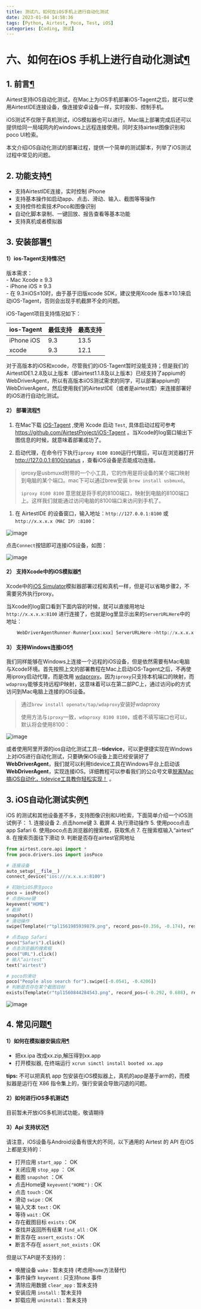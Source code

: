```yaml
---
title: 测试六、如何在iOS手机上进行自动化测试
date: 2023-01-04 14:58:36
tags: [Python, Airtest, Poco, Test, iOS]
categories: [Coding, 测试]
---
```


六、如何在iOS 手机上进行自动化测试[¶](about:blank#ios "Permanent link")
========================================================

1\. 前言[¶](about:blank#1 "Permanent link")
-----------------------------------------

Airtest支持iOS自动化测试，在Mac上为iOS手机部署iOS-Tagent之后，就可以使用AirtestIDE连接设备，像连接安卓设备一样，实时投影、控制手机。

iOS测试不仅限于真机测试，iOS模拟器也可以进行。Mac端上部署完成后还可以提供给同一局域网内的windows上远程连接使用。同时支持airtest图像识别和poco UI检索。

本文介绍iOS自动化测试的部署过程，提供一个简单的测试脚本，列举了iOS测试过程中常见的问题。

2\. 功能支持[¶](about:blank#2 "Permanent link")
-------------------------------------------

*   支持AirtestIDE连接，实时控制 iPhone
*   支持基本操作如启动app、点击、滑动、输入、截图等等操作
*   支持控件检索技术Poco和图像识别
*   自动化脚本录制、一键回放、报告查看等基本功能
*   支持真机或者模拟器

3\. 安装部署[¶](about:blank#3 "Permanent link")
-------------------------------------------

#### 1）ios-Tagent支持情况[¶](about:blank#1ios-tagent "Permanent link")

版本需求：  
\- Mac Xcode ≥ 9.3  
\- iPhone iOS ≥ 9.3  
\- 在 9.3≤iOS≤10时，由于基于旧版xcode SDK，建议使用Xcode 版本≤10.1来启动iOS-Tagent，否则会出现手机截屏不全的问题。

iOS-Tagent项目支持情况如下：

| ios-Tagent | 最低支持 | 最高支持 |
| --- | --- | --- |
| iPhone iOS | 9.3 | 13.5 |
| xcode | 9.3 | 12.1 |

对于高版本的iOS和xcode，尽管我们的iOS-Tagent暂时没能支持；但是我们的AirtestIDE1.2.8及以上版本（即airtest1.1.8及以上版本）已经支持了appium的WebDriverAgent，所以有高版本iiOS测试需求的同学，可以部署appium的WebDriverAgent，然后使用我们的AirtestIDE（或者是airtest库）来连接部署好的iOS进行自动化测试。

#### 2） 部署流程[¶](about:blank#2_1 "Permanent link")

1.  在Mac下载 [iOS-Tagent](https://github.com/AirtestProject/iOS-Tagent) ,使用 Xcode 启动 `Test`, 具体启动过程可参考 https://github.com/AirtestProject/iOS-Tagent 。当Xcode的log窗口输出下图信息的时候，就意味着部署成功了。
    
2.  启动代理，在命令行下执行`iproxy 8100 8100`运行代理后，可以在浏览器打开 http://127.0.0.1:8100/status ，查看iOS设备是否能成功连接。
    

> iproxy是usbmuxd附带的一个小工具，它的作用是将设备的某个端口映射到电脑的某个端口。mac下可以通过brew安装 `brew install usbmuxd`。
> 
> `iproxy 8100 8100` 意思就是将手机的8100端口，映射到电脑的8100端口上。这样我们就能通过访问电脑的8100端口来访问到手机了。

1.  在 AirtestIDE 的设备窗口，输入地址：`http://127.0.0.1:8100` 或 `http://x.x.x.x（MAC IP）:8100`：

![image](https://s2.loli.net/2023/07/10/Vc8zoy9vLQDaqfK.png)

点击`Connect`按钮即可连接iOS设备，如图：

![image](https://airtest.doc.io.netease.com/img_6/ios-airtestIDE.gif)

#### 2） 支持Xcode中的iOS模拟器[¶](about:blank#2-xcodeios "Permanent link")

Xcode中的[iOS Simulator](https://developer.apple.com/library/archive/documentation/IDEs/Conceptual/iOS_Simulator_Guide/GettingStartedwithiOSSimulator/GettingStartedwithiOSSimulator.html)模拟器部署过程和真机一样，但是可以省略步骤2，不需要另外执行proxy。

当Xcode的log窗口看到下面内容的时候，就可以直接用地址 `http://x.x.x.x:8100` 进行连接了，也就是log里显示出来的`ServerURLHere`中的地址：

```python
    WebDriverAgentRunner-Runner[xxx:xxx] ServerURLHere->http://x.x.x.x:8100<-ServerURLHere

```

#### 3） 支持Windows连接iOS[¶](about:blank#3-windowsios "Permanent link")

我们同样能够在Windows上连接一个远程的iOS设备，但是依然需要有Mac电脑与Xcode环境。首先按照上文的部署教程在Mac上启动iOS-Tagent之后，不再使用iproxy启动代理，而是改用 [wdaproxy](https://github.com/openatx/wdaproxy)。因为`iproxy`只支持本机端口的映射，而`wdaproxy`能够支持远程IP映射，这意味着可以在第二部PC上，通过访问ip的方式访问到Mac电脑上连接的iOS设备。

> 通过`brew install openatx/tap/wdaproxy`安装好wdaproxy
> 
> 使用方法与`iproxy`一致，`wdaproxy 8100 8100`，或者不填写端口也可以，默认将会使用8100：

![image](https://s2.loli.net/2023/07/10/Vc8zoy9vLQDaqfK.png)

或者使用阿里开源的ios自动化测试工具--**tidevice**，可以更便捷实现在Windows上对iOS进行自动化测试，只要确保iOS设备上面已经安装好了**WebDriverAgent**，我们就可以利用tidevice工具在Windows平台上启动该**WebDriverAgent**，实现连接iOS。详细教程可以参看我们的公众号文章[脱离Mac搞iOS自动化，tidevice工具教你轻松实现！](https://mp.weixin.qq.com/s?__biz=MzUxMDc4NTkwMA==&mid=2247485577&idx=1&sn=bdc1895134f66c7e106f6cb668d77f13&chksm=f97ce88ace0b619cdd7c18fd698141eebf02086311c331a91ce5dad4a9eb6dee35bf99ce0629&token=1579680795&lang=zh_CN#rd) 。

3\. iOS自动化测试实例[¶](about:blank#3-ios "Permanent link")
-----------------------------------------------------

iOS 的测试和其他设备差不多，支持图像识别和UI检索，下面简单介绍一个iOS测试例子： 1. 连接设备 2. 点击home键 3. 截屏 4. 执行滑动操作 5. 使用poco点击app Safari 6. 使用poco点击浏览器的搜索框，获取焦点 7. 在搜索框输入“airtest” 8. 在搜索页面往下滑动 9. 判断是否存在airtest官网地址

```python
from airtest.core.api import *
from poco.drivers.ios import iosPoco

# 连接设备
auto_setup(__file__)
connect_device("ios:///x.x.x.x:8100")

# 初始化iOS原生poco
poco = iosPoco()
# 点击Home键
keyevent("HOME")
# 截屏
snapshot()
# 滑动操作
swipe(Template(r"tpl1561985939879.png", record_pos=(0.356, -0.174), resolution=(750.0, 1334.0)), vector=[-0.685, 0.0481])

# 点击app Safari
poco("Safari").click()
# 点击浏览器的搜索框
poco("URL").click()
# 输入“airtest”
text("airtest")

# poco的滑动
poco("People also search for").swipe([-0.0541, -0.4206])
# 判断是否存在某个截图目标
exists(Template(r"tpl1560844284543.png", record_pos=(-0.292, 0.688), resolution=(750, 1334)))


```

![image](https://airtest.doc.io.netease.com/img_6/ios-test.gif)

4\. 常见问题[¶](about:blank#4 "Permanent link")
-------------------------------------------

#### 1）如何在模拟器安装应用[¶](about:blank#1_1 "Permanent link")

*   把xx.ipa 改成xx.zip,解压得到xx.app
*   打开模拟器, 在终端运行 `xcrun simctl install booted xx.app`

**tips:** 不可以把真机 app 包安装在iOS模拟器上，真机的app是基于arm的，而模拟器是运行在 X86 指令集上的，强行安装会导致闪退的问题。

#### 2）如何进行iOS多机测试[¶](about:blank#2ios "Permanent link")

目前暂未开放iOS多机测试功能，敬请期待

#### 3）**Api 支持状况**[¶](about:blank#3api "Permanent link")

请注意，iOS设备与Android设备有很大的不同，以下通用的 Airtest 的 API 在iOS上都是支持的： 
- 打开应用 `start_app` ： OK 
- 关闭应用 `stop_app` ： OK 
- 截图 `snapshot` ：OK 
- 点击Home键 `keyevent("HOME")` : OK 
- 点击 `touch` : OK 
- 滑动 `swipe` : OK 
- 输入文本 `text` : OK 
- 等待 `wait` : OK 
- 存在截图目标 `exists` : OK 
- 查找并返回所有结果 `find_all` : OK 
- 断言存在 `assert_exists` : OK 
- 断言不存在 `assert_not_exists` : OK

但是以下API是不支持的： 
- 唤醒设备 `wake` : 暂未支持 (考虑用`home`方法替代) 
- 事件操作 `keyevent` : 只支持`home` 事件 
- 清除应用数据 `clear_app` : 暂未支持 
- 安装应用 `install` : 暂未支持 
- 卸载应用 `uninstall` : 暂未支持
